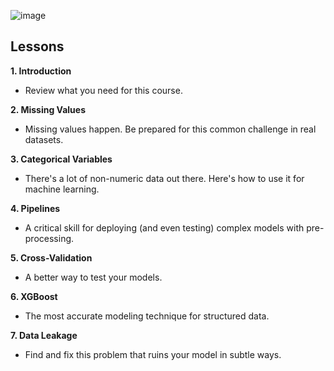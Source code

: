 ![image](https://github.com/bromotdi/kaggle-courses/assets/80320446/e99afd05-8e41-4d24-8e88-c6c736084580)

## Lessons

**1. Introduction**

- Review what you need for this course.

**2. Missing Values**

- Missing values happen. Be prepared for this common challenge in real datasets.

**3. Categorical Variables**

- There's a lot of non-numeric data out there. Here's how to use it for machine learning.

**4. Pipelines**

- A critical skill for deploying (and even testing) complex models with pre-processing.

**5. Cross-Validation**

- A better way to test your models.

**6. XGBoost**

- The most accurate modeling technique for structured data.

**7. Data Leakage**

- Find and fix this problem that ruins your model in subtle ways.

